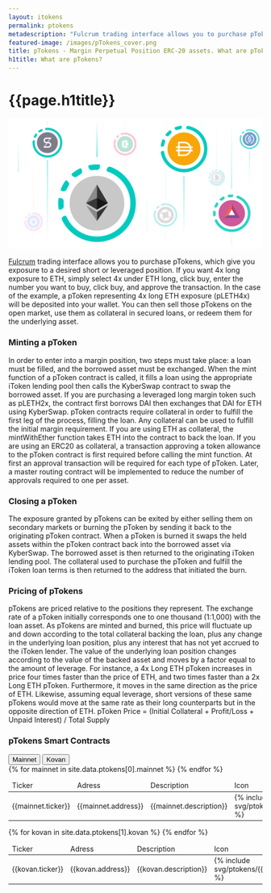 ```yaml
---
layout: itokens
permalink: ptokens
metadescription: "Fulcrum trading interface allows you to purchase pTokens, ERC-20 assets which give you exposure to a desired short or leveraged position. "
featured-image: /images/pTokens_cover.png
title: pTokens - Margin Perpetual Position ERC-20 assets. What are pTokens?
h1title: What are pTokens?
---
```

<div class="container container-md post-content">
    <h1 class="fw-800 fs-46 lh-120 color-black text-center mb-20 mt-70 mt-sm-30 fs-sm-32">{{page.h1title}}</h1>
    <img src="/images/pTokens_cover.png" alt="pTokens" title="pTokens">
    <p><a href="https://fulcrum.trade">Fulcrum</a> trading interface allows you to purchase pTokens, which give you exposure to a desired short or leveraged position. If you want 4x long exposure to ETH, simply select 4x under ETH long, click buy, enter the number you want to buy, click buy, and approve the transaction. In the case of the example, a pToken representing 4x long ETH exposure (pLETH4x) will be deposited into your wallet. You can then sell those pTokens on the open market, use them as collateral in secured loans, or redeem them for the underlying asset.</p>
    <h3>Minting a pToken</h3>
    <p>In order to enter into a margin position, two steps must take place: a loan must be filled, and the borrowed asset must be exchanged. When the mint function of a pToken contract is called, it fills a loan using the appropriate iToken lending pool then calls the KyberSwap contract to swap the borrowed asset. If you are purchasing a leveraged long margin token such as pLETH2x, the contract first borrows DAI then exchanges that DAI for ETH using KyberSwap. pToken contracts require collateral in order to fulfill the first leg of the process, filling the loan. Any collateral can be used to fulfill the initial margin requirement. If you are using ETH as collateral, the mintWithEther function takes ETH into the contract to back the loan. If you are using an ERC20 as collateral, a transaction approving a token allowance to the pToken contract is first required before calling the mint function. At first an approval transaction will be required for each type of pToken. Later, a master routing contract will be implemented to reduce the number of approvals required to one per asset.</p>
    <h3>Closing a pToken</h3>
    <p>The exposure granted by pTokens can be exited by either selling them on secondary markets or burning the pToken by sending it back to the originating pToken contract. When a pToken is burned it swaps the held assets within the pToken contract back into the borrowed asset via KyberSwap. The borrowed asset is then returned to the originating iToken lending pool. The collateral used to purchase the pToken and fulfill the iToken loan terms is then returned to the address that initiated the burn.</p>
    <h3>Pricing of pTokens</h3>
    <p>pTokens are priced relative to the positions they represent. The exchange rate of a pToken initially corresponds one to one thousand (1:1,000) with the loan asset. As pTokens are minted and burned, this price will fluctuate up and down according to the total collateral backing the loan, plus any change in the underlying loan position, plus any interest that has not yet accrued to the iToken lender. The value of the underlying loan position changes according to the value of the backed asset and moves by a factor equal to the amount of leverage. For instance, a 4x Long ETH pToken increases in price four times faster than the price of ETH, and two times faster than a 2x Long ETH pToken. Furthermore, it moves in the same direction as the price of ETH. Likewise, assuming equal leverage, short versions of these same pTokens would move at the same rate as their long counterparts but in the opposite direction of ETH. pToken Price = (Initial Collateral + Profit/Loss + Unpaid Interest) / Total Supply</p>
</div>


<div class="container container-xl">
    <h3 class="fs-24 fs-sm-20 fw-700 lh-160 lh-xs-150 mb-15 color-primary text-center mb-30">pTokens Smart Contracts</h3>
    <div class="buttons-tabs-ptokens">
        <button class="tablinks-ptokens active" data-ptokens="mainnet">Mainnet</button>
        <button class="tablinks-ptokens" data-ptokens="kovan">Kovan</button>
    </div>
    <div id="mainnet" class="tabcontent-ptokens active">
        <table class="table-ptokens">
            <thead>
                <tr>
                    <td class="thead-ticker">Ticker</td>
                    <td class="thead-address">Adress</td>
                    <td class="thead-description">Description</td>
                    <td class="thead-icon">Icon</td>
                </tr>
            </thead>
            <tbody>
                {% for mainnet in site.data.ptokens[0].mainnet %}
                    <tr>
                        <td class="ticker">{{mainnet.ticker}}</td>
                        <td class="address">{{mainnet.address}}</td>
                        <td class="description">{{mainnet.description}}</td>
                        <td class="icon">{% include svg/ptokens/{{mainnet.ticker}}.svg %}</td>
                    </tr>
                {% endfor %}
            </tbody>
        </table>
    </div>
    <div id="kovan" class="tabcontent-ptokens">
        <table class="table-ptokens">
            <thead>
                <tr>
                    <td class="thead-ticker">Ticker</td>
                    <td class="thead-address">Adress</td>
                    <td class="thead-description">Description</td>
                    <td class="thead-icon">Icon</td>
                </tr>
            </thead>
            <tbody>
                {% for kovan in site.data.ptokens[1].kovan %}
                    <tr>
                        <td class="ticker">{{kovan.ticker}}</td>
                        <td class="address">{{kovan.address}}</td>
                        <td class="description">{{kovan.description}}</td>
                        <td class="icon">{% include svg/ptokens/{{kovan.ticker}}.svg %}</td>
                    </tr>
                {% endfor %}
            </tbody>
        </table>
    </div>
</div>
